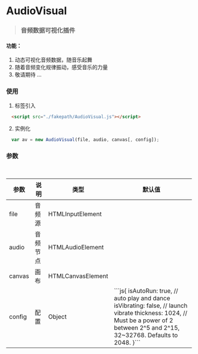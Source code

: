 # AudioVisual

> ### 音频数据可视化插件

#### 功能：
1. 动态可视化音频数据，随音乐起舞
2. 随着音频变化规律振动，感受音乐的力量
3. 敬请期待 ...

### 使用
1. 标签引入
```html
  <script src="./fakepath/AudioVisual.js"></script>
```
2. 实例化
```js
  var av = new AudioVisual(file, audio, canvas[, config]);
```
### 参数

<table>
    <thead>
        <tr>
            <th>参数</th> 
            <th>说明</th> 
            <th>类型</th> 
            <th>默认值</th>
        </tr>
    </thead> 
    <tbody>
        <tr>
            <td>file</td>
            <td>音频源</td>
            <td>HTMLInputElement</td>
            <td></td>
        </tr>
        <tr>
            <td>audio</td>
            <td>音频节点</td>
            <td>HTMLAudioElement</td>
            <td></td>
        </tr>
        <tr>
            <td>canvas</td>
            <td>画布</td>
            <td>HTMLCanvasElement</td>
            <td></td>
        </tr>
        <tr>
            <td>config</td>
            <td>配置</td>
            <td>Object</td>
            <td>```js{
                isAutoRun: true, // auto play and dance
                isVibrating: false, // launch vibrate
                thickness: 1024, // Must be a power of 2 between 2^5 and 2^15, 32~32768. Defaults to 2048.
            }```</td>
        </tr>
    </tbody>
</table>
